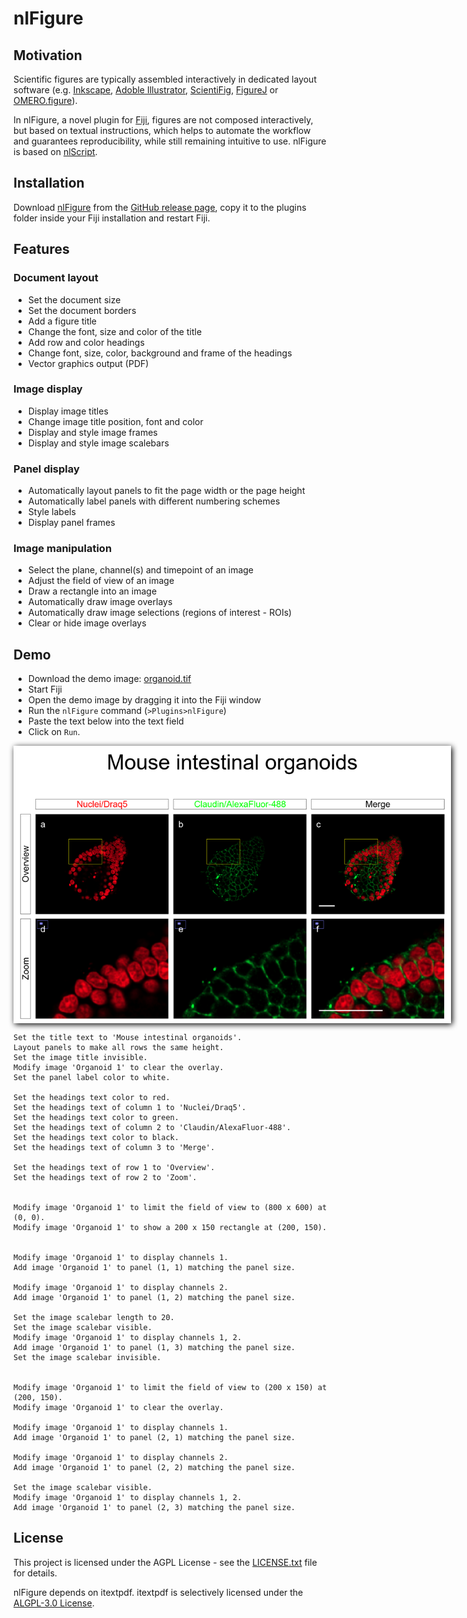 # nlFigure

## Motivation
Scientific figures are typically assembled interactively in dedicated layout software (e.g.
[Inkscape](https://inkscape.org), [Adoble Illustrator](https://www.adobe.com), 
[ScientiFig](https://scientifig.com), [FigureJ](https://imagej.net/plugins/figurej) or
[OMERO.figure](https://www.openmicroscopy.org/omero/figure/)).

In nlFigure, a novel plugin for [Fiji](https://fiji.sc), figures are not composed interactively, but based on
textual instructions, which helps to automate the workflow and guarantees reproducibility, while still remaining
intuitive to use. nlFigure is based on [nlScript](https://github.com/nlScript/nlScript-java).

## Installation
Download [nlFigure](https://github.com/nlScript/nlFigure/releases/download/v0.2.0/nlFigure-0.2.0.jar) from the
[GitHub release page](https://github.com/nlScript/nlFigure/releases), copy it to the plugins folder inside your
Fiji installation and restart Fiji.

## Features

### Document layout
- Set the document size
- Set the document borders
- Add a figure title
- Change the font, size and color of the title
- Add row and color headings
- Change font, size, color, background and frame of the headings
- Vector graphics output (PDF)

### Image display
- Display image titles
- Change image title position, font and color
- Display and style image frames
- Display and style image scalebars

### Panel display
- Automatically layout panels to fit the page width or the page height
- Automatically label panels with different numbering schemes
- Style labels
- Display panel frames

### Image manipulation
- Select the plane, channel(s) and timepoint of an image
- Adjust the field of view of an image
- Draw a rectangle into an image
- Automatically draw image overlays
- Automatically draw image selections (regions of interest - ROIs)
- Clear or hide image overlays


## Demo
- Download the demo image: [organoid.tif](https://github.com/nlScript/nlFigure/releases/download/v0.2.0/organoid.tif)
- Start Fiji
- Open the demo image by dragging it into the Fiji window
- Run the `nlFigure` command (`>Plugins>nlFigure`)
- Paste the text below into the text field
- Click on `Run`.


<img style="max-width: 700px; margin: auto; display: block; filter: drop-shadow(2px 2px 5px #000);" src="example-figure.png"/>



```
Set the title text to 'Mouse intestinal organoids'.
Layout panels to make all rows the same height.
Set the image title invisible.
Modify image 'Organoid 1' to clear the overlay.
Set the panel label color to white.

Set the headings text color to red.
Set the headings text of column 1 to 'Nuclei/Draq5'.
Set the headings text color to green.
Set the headings text of column 2 to 'Claudin/AlexaFluor-488'.
Set the headings text color to black.
Set the headings text of column 3 to 'Merge'.

Set the headings text of row 1 to 'Overview'.
Set the headings text of row 2 to 'Zoom'.


Modify image 'Organoid 1' to limit the field of view to (800 x 600) at (0, 0).
Modify image 'Organoid 1' to show a 200 x 150 rectangle at (200, 150).


Modify image 'Organoid 1' to display channels 1.
Add image 'Organoid 1' to panel (1, 1) matching the panel size.

Modify image 'Organoid 1' to display channels 2.
Add image 'Organoid 1' to panel (1, 2) matching the panel size.

Set the image scalebar length to 20.
Set the image scalebar visible.
Modify image 'Organoid 1' to display channels 1, 2.
Add image 'Organoid 1' to panel (1, 3) matching the panel size.
Set the image scalebar invisible.


Modify image 'Organoid 1' to limit the field of view to (200 x 150) at (200, 150).
Modify image 'Organoid 1' to clear the overlay.

Modify image 'Organoid 1' to display channels 1.
Add image 'Organoid 1' to panel (2, 1) matching the panel size.

Modify image 'Organoid 1' to display channels 2.
Add image 'Organoid 1' to panel (2, 2) matching the panel size.

Set the image scalebar visible.
Modify image 'Organoid 1' to display channels 1, 2.
Add image 'Organoid 1' to panel (2, 3) matching the panel size.
```

## License
This project is licensed under the AGPL License - see the [LICENSE.txt](LICENSE.txt) file for details.

nlFigure depends on itextpdf. itextpdf is selectively licensed under the
[ALGPL-3.0 License](https://www.gnu.org/licenses/agpl-3.0.txt).
